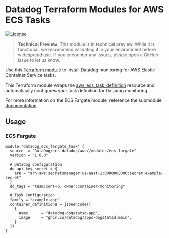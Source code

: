 # Datadog Terraform Modules for AWS ECS Tasks

[![License](https://img.shields.io/badge/license-Apache--2.0-blue)](https://github.com/DataDog/terraform-aws-lambda-datadog/blob/main/LICENSE)

> **Technical Preview**: This module is in technical preview. While it is functional, we recommend validating it in your environment before widespread use.
> If you encounter any issues, please open a GitHub issue to let us know.

Use this [Terraform module](https://registry.terraform.io/modules/DataDog/ecs-datadog/aws/latest) to install Datadog monitoring for AWS Elastic Container Service tasks.

This Terraform module wraps the [aws_ecs_task_definition](https://registry.terraform.io/providers/hashicorp/aws/latest/docs/resources/ecs_task_definition) resource and automatically configures your task definition for Datadog monitoring.

For more information on the ECS Fargate module, reference the submodule [documentation](https://github.com/DataDog/terraform-ecs-datadog/blob/main/modules/ecs_fargate/README.md).

## Usage

### ECS Fargate

```hcl
module "datadog_ecs_fargate_task" {
  source  = "DataDog/ecs-datadog/aws//modules/ecs_fargate"
  version = "1.0.0"

  # Datadog Configuration
  dd_api_key_secret = {
    arn = "arn:aws:secretsmanager:us-east-1:0000000000:secret:example-secret"
  }
  dd_tags = "team:cont-p, owner:container-monitoring"

  # Task Configuration
  family = "example-app"
  container_definitions = jsonencode([
    {
      name      = "datadog-dogstatsd-app",
      image     = "ghcr.io/datadog/apps-dogstatsd:main",
    }
  ])
}
```
